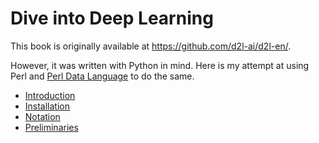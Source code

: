 Dive into Deep Learning
========================

This book is originally available at <https://github.com/d2l-ai/d2l-en/>.

However, it was written with Python in mind. Here is my attempt at using Perl
and [Perl Data Language](https://pdl.perl.org) to do the same.

- [Introduction](chapter_introduction/index.md)
- [Installation](chapter_installation/index.md)
- [Notation](chapter_notation/index.md)
- [Preliminaries](chapter_preliminaries/index.md)

